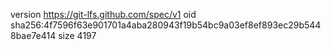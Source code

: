 version https://git-lfs.github.com/spec/v1
oid sha256:4f7596f63e901701a4aba280943f19b54bc9a03ef8ef893ec29b5448bae7e414
size 4197
